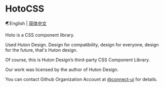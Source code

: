 # HotoCSS
🌏English | [简体中文](./README.zh-CN.md)

Hoto is a CSS component library.

Used Huton Design. Design for compatibility, design for everyone, design for the future, that's Huton design.

Of course, this is Huton Design’s third-party CSS Component Library.

Our work was licensed by the author of Huton Design.

You can contact Github Organization Account at [@connect-ui](https://github.com/connect-ui/) for details.
